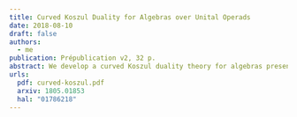 ```yaml
---
title: Curved Koszul Duality for Algebras over Unital Operads
date: 2018-08-10
draft: false
authors:
  - me
publication: Prépublication v2, 32 p.
abstract: We develop a curved Koszul duality theory for algebras presented by quadratic-linear-constant relations over binary unital operads. As an application, we study Poisson n-algebras given by polynomial functions on a standard shifted symplectic space. We compute explicit resolutions of these algebras using curved Koszul duality. We use these resolutions to compute derived enveloping algebras and factorization homology on parallelized simply connected closed manifolds of these Poisson n-algebras.
urls:
  pdf: curved-koszul.pdf
  arxiv: 1805.01853
  hal: "01786218"
---
```

